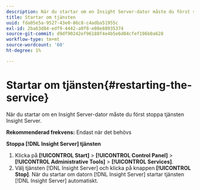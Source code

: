 ```yaml
---
description: När du startar om en Insight Server-dator måste du först stoppa tjänsten Insight Server.
title: Startar om tjänsten
uuid: fda05e5a-9527-43e0-86c8-c4adba51955c
exl-id: 2ba63d84-edf9-4442-a0f8-e08e88935374
source-git-commit: d9df90242ef96188f4e4b5e6d04cfef196b0a628
workflow-type: tm+mt
source-wordcount: '60'
ht-degree: 1%

---
```


# Startar om tjänsten{#restarting-the-service}

När du startar om en Insight Server-dator måste du först stoppa tjänsten Insight Server.

**Rekommenderad frekvens:** Endast när det behövs

**Stoppa  [!DNL Insight Server] tjänsten**

1. Klicka på **[!UICONTROL Start]** > **[!UICONTROL Control Panel]** > **[!UICONTROL Administrative Tools]** > **[!UICONTROL Services]**.
1. Välj tjänsten [!DNL Insight Server] och klicka på knappen **[!UICONTROL Stop]**.
När du startar om datorn [!DNL Insight Server] startar tjänsten [!DNL Insight Server] automatiskt.
